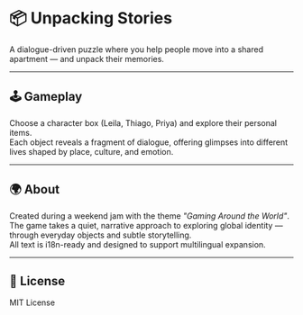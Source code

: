 # 📦 Unpacking Stories

A dialogue-driven puzzle where you help people move into a shared apartment — and unpack their memories.

---

## 🕹️ Gameplay

Choose a character box (Leila, Thiago, Priya) and explore their personal items.  
Each object reveals a fragment of dialogue, offering glimpses into different lives shaped by place, culture, and emotion.

---

## 🌍 About

Created during a weekend jam with the theme _"Gaming Around the World"_.  
The game takes a quiet, narrative approach to exploring global identity — through everyday objects and subtle storytelling.  
All text is i18n-ready and designed to support multilingual expansion.


---

## 📜 License

MIT License